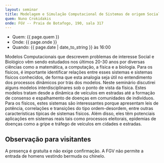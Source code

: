 ```yaml
---
layout: seminar
title: Modelagem e Simulação Computacional de Sistemas de origem Social e Biológica
quem: Nuno Crokidakis
onde: FGV -- Praia de Botafogo, 190, sala 317
---
```


- Quem:  {{ page.quem }}
- Onde:  {{ page.onde }}
- Quando: {{ page.date | date_to_string }} às 16:00

Modelos Computacionais que descrevem problemas de interesse Social e
Biológico vêm sendo estudados nos últimos 20-30 anos por diversas
ciências como a matemática, a computação, a física e a biologia. Para
os físicos, é importante identificar relações entre esses sistemas e
sistemas físicos conhecidos, de forma que esta analogia seja útil no
entendimento dos processos dinâmicos por trás dos modelos. Neste
seminário discutirei alguns modelos interdisciplinares sob o ponto de
vista da física. Estes modelos tratam desde a dinâmica de veículos em
estradas até a formação de consenso e espalhamento de doenças em
comunidades de indivíduos. Para os físicos, estes sistemas são
interessantes porque apresentam leis de potência, correlações e
transições do tipo ordem-desordem, entre outras características
típicas de sistemas físicos. Além disso, eles têm potenciais
aplicações em sistemas reais tais como processos eleitorais, epidemias
de doenças como a gripe e tráfego de veículos em cidades e estradas.


## Observação para visitantes

A presença é gratuíta e não exige confirmação. A FGV não permite a
entrada de homens vestindo bermuda ou chinelo.
